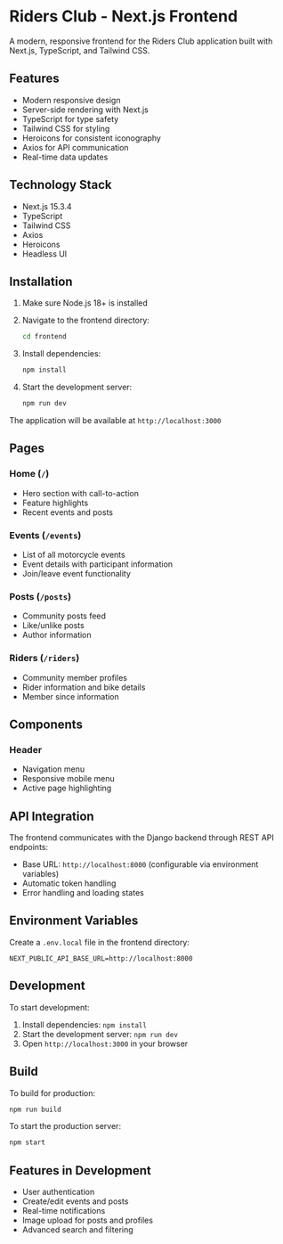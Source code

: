 # Riders Club - Next.js Frontend

A modern, responsive frontend for the Riders Club application built with Next.js, TypeScript, and Tailwind CSS.

## Features

- Modern responsive design
- Server-side rendering with Next.js
- TypeScript for type safety
- Tailwind CSS for styling
- Heroicons for consistent iconography
- Axios for API communication
- Real-time data updates

## Technology Stack

- Next.js 15.3.4
- TypeScript
- Tailwind CSS
- Axios
- Heroicons
- Headless UI

## Installation

1. Make sure Node.js 18+ is installed
2. Navigate to the frontend directory:
   ```bash
   cd frontend
   ```

3. Install dependencies:
   ```bash
   npm install
   ```

4. Start the development server:
   ```bash
   npm run dev
   ```

The application will be available at `http://localhost:3000`

## Pages

### Home (`/`)
- Hero section with call-to-action
- Feature highlights
- Recent events and posts

### Events (`/events`)
- List of all motorcycle events
- Event details with participant information
- Join/leave event functionality

### Posts (`/posts`)
- Community posts feed
- Like/unlike posts
- Author information

### Riders (`/riders`)
- Community member profiles
- Rider information and bike details
- Member since information

## Components

### Header
- Navigation menu
- Responsive mobile menu
- Active page highlighting

## API Integration

The frontend communicates with the Django backend through REST API endpoints:

- Base URL: `http://localhost:8000` (configurable via environment variables)
- Automatic token handling
- Error handling and loading states

## Environment Variables

Create a `.env.local` file in the frontend directory:

```env
NEXT_PUBLIC_API_BASE_URL=http://localhost:8000
```

## Development

To start development:

1. Install dependencies: `npm install`
2. Start the development server: `npm run dev`
3. Open `http://localhost:3000` in your browser

## Build

To build for production:

```bash
npm run build
```

To start the production server:

```bash
npm start
```

## Features in Development

- User authentication
- Create/edit events and posts
- Real-time notifications
- Image upload for posts and profiles
- Advanced search and filtering
